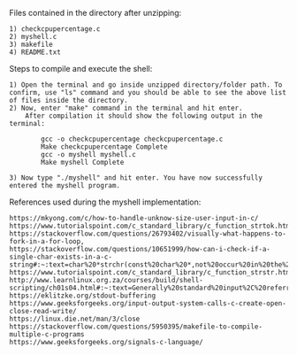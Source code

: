 Files contained in the directory after unzipping:

    1) checkcpupercentage.c
    2) myshell.c
    3) makefile
    4) README.txt



Steps to compile and execute the shell:

    1) Open the terminal and go inside unzipped directory/folder path. To confirm, use "ls" command and you should be able to see the above list of files inside the directory.
    2) Now, enter "make" command in the terminal and hit enter. 
        After compilation it should show the following output in the terminal:
            
            gcc -o checkcpupercentage checkcpupercentage.c
            Make checkcpupercentage Complete
            gcc -o myshell myshell.c
            Make myshell Complete

    3) Now type "./myshell" and hit enter. You have now successfully entered the myshell program.




References used during the myshell implementation:

    https://mkyong.com/c/how-to-handle-unknow-size-user-input-in-c/
    https://www.tutorialspoint.com/c_standard_library/c_function_strtok.htm
    https://stackoverflow.com/questions/26793402/visually-what-happens-to-fork-in-a-for-loop,
    https://stackoverflow.com/questions/10651999/how-can-i-check-if-a-single-char-exists-in-a-c-string#:~:text=char%20*strchr(const%20char%20*,not%20occur%20in%20the%20string.
    https://www.tutorialspoint.com/c_standard_library/c_function_strstr.htm
    http://www.learnlinux.org.za/courses/build/shell-scripting/ch01s04.html#:~:text=Generally%20standard%20input%2C%20referred%20to,standard%20input%20from%20a%20file.
    https://eklitzke.org/stdout-buffering
    https://www.geeksforgeeks.org/input-output-system-calls-c-create-open-close-read-write/
    https://linux.die.net/man/3/close
    https://stackoverflow.com/questions/5950395/makefile-to-compile-multiple-c-programs
    https://www.geeksforgeeks.org/signals-c-language/
